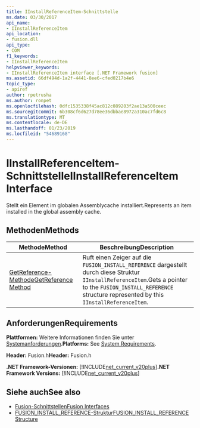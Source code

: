 ```yaml
---
title: IInstallReferenceItem-Schnittstelle
ms.date: 03/30/2017
api_name:
- IInstallReferenceItem
api_location:
- fusion.dll
api_type:
- COM
f1_keywords:
- IInstallReferenceItem
helpviewer_keywords:
- IInstallReferenceItem interface [.NET Framework fusion]
ms.assetid: 66df494d-1a2f-4441-8ee6-cfed0217b4e6
topic_type:
- apiref
author: rpetrusha
ms.author: ronpet
ms.openlocfilehash: 0dfc1535338f45ac812c089203f2ae13a500ceec
ms.sourcegitcommit: 6b308cf6d627d78ee36dbbae8972a310ac7fd6c8
ms.translationtype: MT
ms.contentlocale: de-DE
ms.lasthandoff: 01/23/2019
ms.locfileid: "54689168"
---
```

# <a name="iinstallreferenceitem-interface"></a><span data-ttu-id="1690d-102">IInstallReferenceItem-Schnittstelle</span><span class="sxs-lookup"><span data-stu-id="1690d-102">IInstallReferenceItem Interface</span></span>
<span data-ttu-id="1690d-103">Stellt ein Element im globalen Assemblycache installiert.</span><span class="sxs-lookup"><span data-stu-id="1690d-103">Represents an item installed in the global assembly cache.</span></span>  
  
## <a name="methods"></a><span data-ttu-id="1690d-104">Methoden</span><span class="sxs-lookup"><span data-stu-id="1690d-104">Methods</span></span>  
  
|<span data-ttu-id="1690d-105">Methode</span><span class="sxs-lookup"><span data-stu-id="1690d-105">Method</span></span>|<span data-ttu-id="1690d-106">Beschreibung</span><span class="sxs-lookup"><span data-stu-id="1690d-106">Description</span></span>|  
|------------|-----------------|  
|[<span data-ttu-id="1690d-107">GetReference-Methode</span><span class="sxs-lookup"><span data-stu-id="1690d-107">GetReference Method</span></span>](../../../../docs/framework/unmanaged-api/fusion/iinstallreferenceitem-getreference-method.md)|<span data-ttu-id="1690d-108">Ruft einen Zeiger auf die `FUSION_INSTALL_REFERENCE` dargestellt durch diese Struktur `IInstallReferenceItem`.</span><span class="sxs-lookup"><span data-stu-id="1690d-108">Gets a pointer to the `FUSION_INSTALL_REFERENCE` structure represented by this `IInstallReferenceItem`.</span></span>|  
  
## <a name="requirements"></a><span data-ttu-id="1690d-109">Anforderungen</span><span class="sxs-lookup"><span data-stu-id="1690d-109">Requirements</span></span>  
 <span data-ttu-id="1690d-110">**Plattformen:** Weitere Informationen finden Sie unter [Systemanforderungen](../../../../docs/framework/get-started/system-requirements.md).</span><span class="sxs-lookup"><span data-stu-id="1690d-110">**Platforms:** See [System Requirements](../../../../docs/framework/get-started/system-requirements.md).</span></span>  
  
 <span data-ttu-id="1690d-111">**Header:** Fusion.h</span><span class="sxs-lookup"><span data-stu-id="1690d-111">**Header:** Fusion.h</span></span>  
  
 <span data-ttu-id="1690d-112">**.NET Framework-Versionen:** [!INCLUDE[net_current_v20plus](../../../../includes/net-current-v20plus-md.md)]</span><span class="sxs-lookup"><span data-stu-id="1690d-112">**.NET Framework Versions:** [!INCLUDE[net_current_v20plus](../../../../includes/net-current-v20plus-md.md)]</span></span>  
  
## <a name="see-also"></a><span data-ttu-id="1690d-113">Siehe auch</span><span class="sxs-lookup"><span data-stu-id="1690d-113">See also</span></span>
- [<span data-ttu-id="1690d-114">Fusion-Schnittstellen</span><span class="sxs-lookup"><span data-stu-id="1690d-114">Fusion Interfaces</span></span>](../../../../docs/framework/unmanaged-api/fusion/fusion-interfaces.md)
- [<span data-ttu-id="1690d-115">FUSION_INSTALL_REFERENCE-Struktur</span><span class="sxs-lookup"><span data-stu-id="1690d-115">FUSION_INSTALL_REFERENCE Structure</span></span>](../../../../docs/framework/unmanaged-api/fusion/fusion-install-reference-structure.md)
